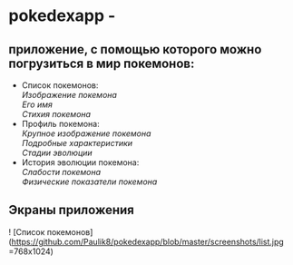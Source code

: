 # pokedexapp -
## приложение, с помощью которого можно погрузиться в мир покемонов:
* Список покемонов:  
    *Изображение покемона*  
    *Его имя*  
    *Стихия покемона*  
* Профиль покемона:  
    *Крупное изображение покемона*  
    *Подробные характеристики*  
    *Стадии эволюции*  
* История эволюции покемона:  
    *Слабости покемона*  
    *Физические показатели покемона*  
    
## Экраны приложения
! [Список покемонов] (https://github.com/Paulik8/pokedexapp/blob/master/screenshots/list.jpg =768x1024)
    
